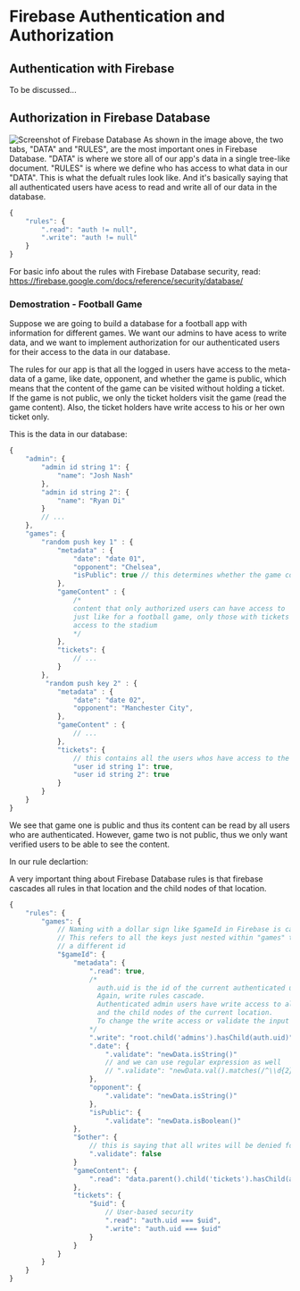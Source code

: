 # Firebase Authentication and Authorization

## Authentication with Firebase
To be discussed...

## Authorization in Firebase Database
![Screenshot of Firebase Database](https://a43d55f6a02c4be185ce-9cfa4cf7c673a59966ad8296f4c88804.ssl.cf3.rackcdn.com/Firebase/firebase-database-console.png)
As shown in the image above, the two tabs, "DATA" and "RULES", are the most important ones in Firebase Database.
"DATA" is where we store all of our app's data in a single tree-like document. 
"RULES" is where we define who has access to what data in our "DATA".
This is what the defualt rules look like. And it's basically saying that all authenticated users have acess to
read and write all of our data in the database.
```javascript
{
    "rules": {
        ".read": "auth != null",
        ".write": "auth != null"
    }
}
```

For basic info about the rules with Firebase Database security, read:
https://firebase.google.com/docs/reference/security/database/

### Demostration - Football Game
Suppose we are going to build a database for a football app with information for different games.
We want our admins to have acess to write data, and we want to implement authorization for our authenticated users
for their access to the data in our database.

The rules for our app is that all the logged in users have access to the meta-data of a game, like date, opponent, 
and whether the game is public, which means that the content of the game can be visited without holding a ticket. If the 
game is not public, we only the ticket holders visit the game (read the game content). Also, the ticket holders 
have write access to his or her own ticket only.

This is the data in our database: 

```javascript
{
    "admin": {
        "admin id string 1": {
            "name": "Josh Nash"
        },
        "admin id string 2": {
            "name": "Ryan Di"
        }
        // ...
    },
    "games": {
        "random push key 1" : {
            "metadata" : {
                "date": "date 01",
                "opponent": "Chelsea",
                "isPublic": true // this determines whether the game content is public or not
            },
            "gameContent" : {
                /*
                content that only authorized users can have access to
                just like for a football game, only those with tickets are granted
                access to the stadium
                */
            },
            "tickets": {
                // ... 
            }
        }, 
         "random push key 2" : {
            "metadata" : {
                "date": "date 02",
                "opponent": "Manchester City",
            },
            "gameContent" : {
                // ...
            },
            "tickets": {
                // this contains all the users whos have access to the gameContent
                "user id string 1": true,
                "user id string 2": true
            }
        }
    }
}
```

We see that game one is public and thus its content can be read by all users who are authenticated.
However, game two is not public, thus we only want verified users to be able to see the content.

In our rule declartion:

A very important thing about Firebase Database rules is that firebase cascades all rules in that location and the 
child nodes of that location.

```javascript
{
    "rules": {
        "games": {
            // Naming with a dollar sign like $gameId in Firebase is called a wildcard.
            // This refers to all the keys just nested within "games" to refer to each game though with
            // a different id
            "$gameId": {
                "metadata": {
                    ".read": true,
                    /* 
                      auth.uid is the id of the current authenticated user
                      Again, write rules cascade.
                      Authenticated admin users have write access to all the data at current location
                      and the child nodes of the current location.
                      To change the write access or validate the input data, use ".validate" rule.
                    */
                    ".write": "root.child('admins').hasChild(auth.uid)",
                    ".date": {
                        ".validate": "newData.isString()"
                        // and we can use regular expression as well
                        // ".validate": "newData.val().matches(/^\\d{2}-\\d{2}-\\d{4}$/)"
                    },
                    "opponent": {
                        ".validate": "newData.isString()"
                    },
                    "isPublic": {
                        ".validate": "newData.isBoolean()"
                },
                "$other": {
                    // this is saying that all writes will be denied for other nodes under each game node
                    ".validate": false
                }
                "gameContent": {
                    ".read": "data.parent().child('tickets').hasChild(auth.uid) || data.child('isPublic').val() === true"
                },
                "tickets": {
                    "$uid": {
                        // User-based security
                        ".read": "auth.uid === $uid",
                        ".write": "auth.uid === $uid"
                    }
                }
            }
        }
    }
}

